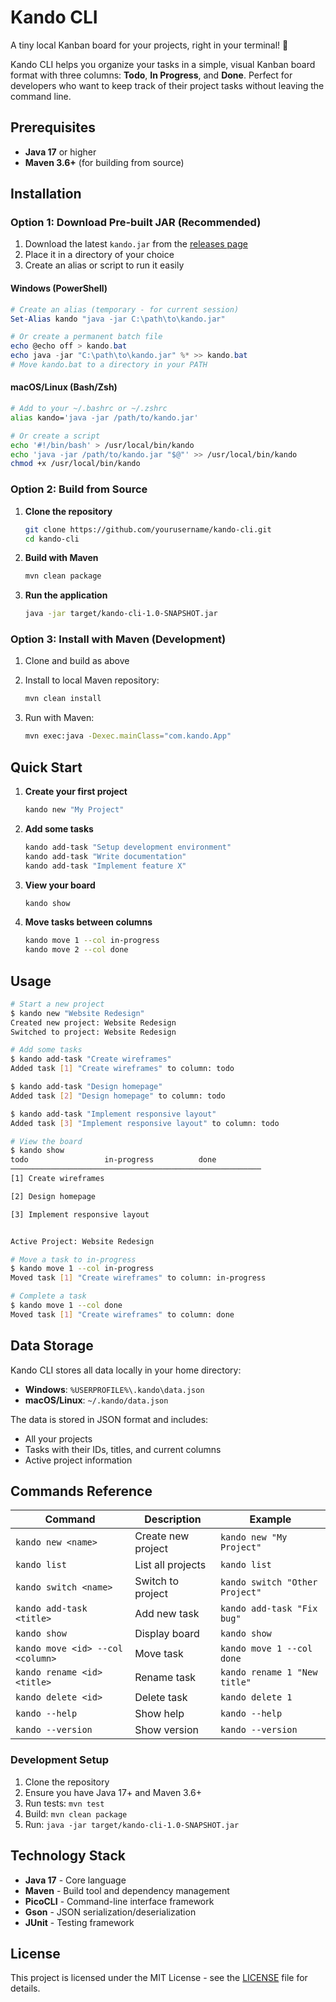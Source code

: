 # Kando CLI

A tiny local Kanban board for your projects, right in your terminal! 🚀

Kando CLI helps you organize your tasks in a simple, visual Kanban board format with three columns: **Todo**, **In Progress**, and **Done**. Perfect for developers who want to keep track of their project tasks without leaving the command line.


## Prerequisites

- **Java 17** or higher
- **Maven 3.6+** (for building from source)

## Installation

### Option 1: Download Pre-built JAR (Recommended)

1. Download the latest `kando.jar` from the [releases page](https://github.com/yourusername/kando-cli/releases)
2. Place it in a directory of your choice
3. Create an alias or script to run it easily

#### Windows (PowerShell)
```powershell
# Create an alias (temporary - for current session)
Set-Alias kando "java -jar C:\path\to\kando.jar"

# Or create a permanent batch file
echo @echo off > kando.bat
echo java -jar "C:\path\to\kando.jar" %* >> kando.bat
# Move kando.bat to a directory in your PATH
```

#### macOS/Linux (Bash/Zsh)
```bash
# Add to your ~/.bashrc or ~/.zshrc
alias kando='java -jar /path/to/kando.jar'

# Or create a script
echo '#!/bin/bash' > /usr/local/bin/kando
echo 'java -jar /path/to/kando.jar "$@"' >> /usr/local/bin/kando
chmod +x /usr/local/bin/kando
```

### Option 2: Build from Source

1. **Clone the repository**
   ```bash
   git clone https://github.com/yourusername/kando-cli.git
   cd kando-cli
   ```

2. **Build with Maven**
   ```bash
   mvn clean package
   ```

3. **Run the application**
   ```bash
   java -jar target/kando-cli-1.0-SNAPSHOT.jar
   ```

### Option 3: Install with Maven (Development)

1. Clone and build as above
2. Install to local Maven repository:
   ```bash
   mvn clean install
   ```

3. Run with Maven:
   ```bash
   mvn exec:java -Dexec.mainClass="com.kando.App"
   ```

## Quick Start

1. **Create your first project**
   ```bash
   kando new "My Project"
   ```

2. **Add some tasks**
   ```bash
   kando add-task "Setup development environment"
   kando add-task "Write documentation"
   kando add-task "Implement feature X"
   ```

3. **View your board**
   ```bash
   kando show
   ```

4. **Move tasks between columns**
   ```bash
   kando move 1 --col in-progress
   kando move 2 --col done
   ```

## Usage

```bash
# Start a new project
$ kando new "Website Redesign"
Created new project: Website Redesign
Switched to project: Website Redesign

# Add some tasks
$ kando add-task "Create wireframes"
Added task [1] "Create wireframes" to column: todo

$ kando add-task "Design homepage"
Added task [2] "Design homepage" to column: todo

$ kando add-task "Implement responsive layout"
Added task [3] "Implement responsive layout" to column: todo

# View the board
$ kando show
todo                 in-progress          done
────────────────────────────────────────────────────────
[1] Create wireframes

[2] Design homepage

[3] Implement responsive layout


Active Project: Website Redesign

# Move a task to in-progress
$ kando move 1 --col in-progress
Moved task [1] "Create wireframes" to column: in-progress

# Complete a task
$ kando move 1 --col done
Moved task [1] "Create wireframes" to column: done
```

## Data Storage

Kando CLI stores all data locally in your home directory:

- **Windows**: `%USERPROFILE%\.kando\data.json`
- **macOS/Linux**: `~/.kando/data.json`

The data is stored in JSON format and includes:
- All your projects
- Tasks with their IDs, titles, and current columns
- Active project information

## Commands Reference

| Command | Description | Example |
|---------|-------------|---------|
| `kando new <name>` | Create new project | `kando new "My Project"` |
| `kando list` | List all projects | `kando list` |
| `kando switch <name>` | Switch to project | `kando switch "Other Project"` |
| `kando add-task <title>` | Add new task | `kando add-task "Fix bug"` |
| `kando show` | Display board | `kando show` |
| `kando move <id> --col <column>` | Move task | `kando move 1 --col done` |
| `kando rename <id> <title>` | Rename task | `kando rename 1 "New title"` |
| `kando delete <id>` | Delete task | `kando delete 1` |
| `kando --help` | Show help | `kando --help` |
| `kando --version` | Show version | `kando --version` |

### Development Setup

1. Clone the repository
2. Ensure you have Java 17+ and Maven 3.6+
3. Run tests: `mvn test`
4. Build: `mvn clean package`
5. Run: `java -jar target/kando-cli-1.0-SNAPSHOT.jar`

## Technology Stack

- **Java 17** - Core language
- **Maven** - Build tool and dependency management
- **PicoCLI** - Command-line interface framework
- **Gson** - JSON serialization/deserialization
- **JUnit** - Testing framework

## License

This project is licensed under the MIT License - see the [LICENSE](LICENSE) file for details.
